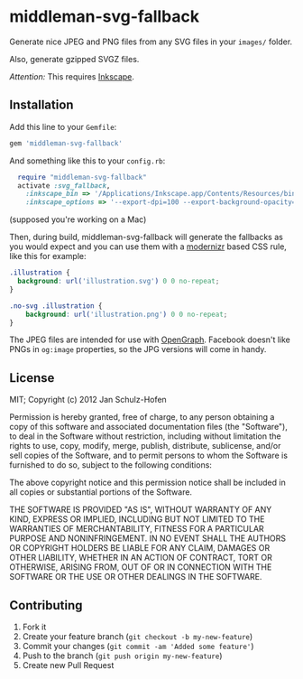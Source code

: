 # middleman-svg-fallback

Generate nice JPEG and PNG files from any SVG files in your `images/` folder.

Also, generate gzipped SVGZ files.

*Attention:* This requires [Inkscape](http://inkscape.org/).

## Installation

Add this line to your `Gemfile`:

```ruby
gem 'middleman-svg-fallback'
```

And something like this to your `config.rb`:

```ruby
  require "middleman-svg-fallback"
  activate :svg_fallback,
    :inkscape_bin => '/Applications/Inkscape.app/Contents/Resources/bin/inkscape',
    :inkscape_options => '--export-dpi=100 --export-background-opacity=0'
```

(supposed you're working on a Mac)

Then, during build, middleman-svg-fallback will generate the fallbacks as you would expect and you can use them with a [modernizr](http://modernizr.com/) based CSS rule, like this for example:

```css
.illustration {
  background: url('illustration.svg') 0 0 no-repeat;
}

.no-svg .illustration {
    background: url('illustration.png') 0 0 no-repeat;
}
```

The JPEG files are intended for use with [OpenGraph](http://ogp.me/). Facebook doesn't like PNGs in `og:image` properties, so the JPG versions will come in handy.

## License

MIT; Copyright (c) 2012 Jan Schulz-Hofen

Permission is hereby granted, free of charge, to any person obtaining a copy of this software and associated documentation files (the "Software"), to deal in the Software without restriction, including without limitation the rights to use, copy, modify, merge, publish, distribute, sublicense, and/or sell copies of the Software, and to permit persons to whom the Software is furnished to do so, subject to the following conditions:

The above copyright notice and this permission notice shall be included in all copies or substantial portions of the Software.

THE SOFTWARE IS PROVIDED "AS IS", WITHOUT WARRANTY OF ANY KIND, EXPRESS OR IMPLIED, INCLUDING BUT NOT LIMITED TO THE WARRANTIES OF MERCHANTABILITY, FITNESS FOR A PARTICULAR PURPOSE AND NONINFRINGEMENT. IN NO EVENT SHALL THE AUTHORS OR COPYRIGHT HOLDERS BE LIABLE FOR ANY CLAIM, DAMAGES OR OTHER LIABILITY, WHETHER IN AN ACTION OF CONTRACT, TORT OR OTHERWISE, ARISING FROM, OUT OF OR IN CONNECTION WITH THE SOFTWARE OR THE USE OR OTHER DEALINGS IN THE SOFTWARE.

## Contributing

1. Fork it
2. Create your feature branch (`git checkout -b my-new-feature`)
3. Commit your changes (`git commit -am 'Added some feature'`)
4. Push to the branch (`git push origin my-new-feature`)
5. Create new Pull Request